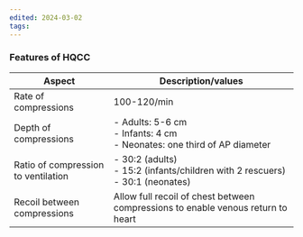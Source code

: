 ```yaml
---
edited: 2024-03-02
tags:
---
```

### Features of HQCC

| Aspect                              | Description/values                                                                  |
| ----------------------------------- | ----------------------------------------------------------------------------------- |
| Rate of compressions                | 100-120/min                                                                         |
| Depth of compressions               | - Adults: 5-6 cm <br>- Infants: 4 cm<br>- Neonates: one third of AP diameter        |
| Ratio of compression to ventilation | - 30:2 (adults) <br>- 15:2 (infants/children with 2 rescuers) <br>- 30:1 (neonates) |
| Recoil between compressions         | Allow full recoil of chest between compressions to enable venous return to heart    |
